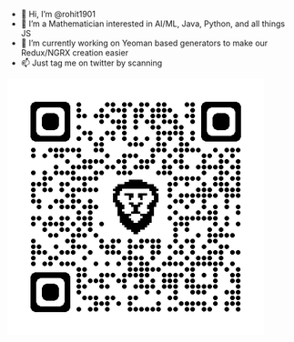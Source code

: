 - 👋 Hi, I’m @rohit1901
- 👀 I’m a Mathematician interested in AI/ML, Java, Python, and all things JS
- 🌱 I’m currently working on Yeoman based generators to make our Redux/NGRX creation easier
- 📫 Just tag me on twitter by scanning 


![twitter](https://github.com/rohit1901/rohit1901/blob/main/qrcode_twitter.com.png)

<!---
rohit1901/rohit1901 is a ✨ special ✨ repository because its `README.md` (this file) appears on your GitHub profile.
You can click the Preview link to take a look at your changes.
--->
